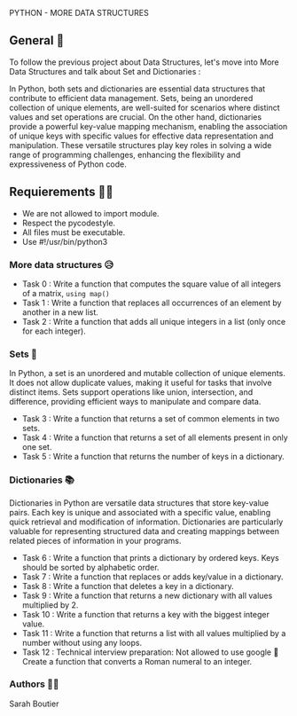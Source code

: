 PYTHON - MORE DATA STRUCTURES

## General 🐍
To follow the previous project about Data Structures, let's move into More Data Structures and talk about Set and Dictionaries :

In Python, both sets and dictionaries are essential data structures that contribute to efficient data management. Sets, being an unordered collection of unique elements, are well-suited for scenarios where distinct values and set operations are crucial. On the other hand, dictionaries provide a powerful key-value mapping mechanism, enabling the association of unique keys with specific values for effective data representation and manipulation. These versatile structures play key roles in solving a wide range of programming challenges, enhancing the flexibility and expressiveness of Python code.

## Requierements 👮‍♀️
* We are not allowed to import module.
* Respect the pycodestyle.
* All files must be executable.
* Use #!/usr/bin/python3

### More data structures 😥
- Task 0 : Write a function that computes the square value of all integers of a matrix, `using map()`
- Task 1 : Write a function that replaces all occurrences of an element by another in a new list.
- Task 2 : Write a function that adds all unique integers in a list (only once for each integer).

### Sets 🎱
In Python, a set is an unordered and mutable collection of unique elements. It does not allow duplicate values, making it useful for tasks that involve distinct items. Sets support operations like union, intersection, and difference, providing efficient ways to manipulate and compare data.

- Task 3 : Write a function that returns a set of common elements in two sets.
- Task 4 : Write a function that returns a set of all elements present in only one set.
- Task 5 : Write a function that returns the number of keys in a dictionary.

### Dictionaries :books:
Dictionaries in Python are versatile data structures that store key-value pairs. Each key is unique and associated with a specific value, enabling quick retrieval and modification of information. Dictionaries are particularly valuable for representing structured data and creating mappings between related pieces of information in your programs.

- Task 6 : Write a function that prints a dictionary by ordered keys. Keys should be sorted by alphabetic order.
- Task 7 : Write a function that replaces or adds key/value in a dictionary.
- Task 8 : Write a function that deletes a key in a dictionary.
- Task 9 : Write a function that returns a new dictionary with all values multiplied by 2.
- Task 10 : Write a function that returns a key with the biggest integer value.
- Task 11 : Write a function that returns a list with all values multiplied by a number without using any loops.
- Task 12 : Technical interview preparation: Not allowed to use google :ok_person: Create a function that converts a Roman numeral to an integer.

### Authors 🧞‍♀️
Sarah Boutier